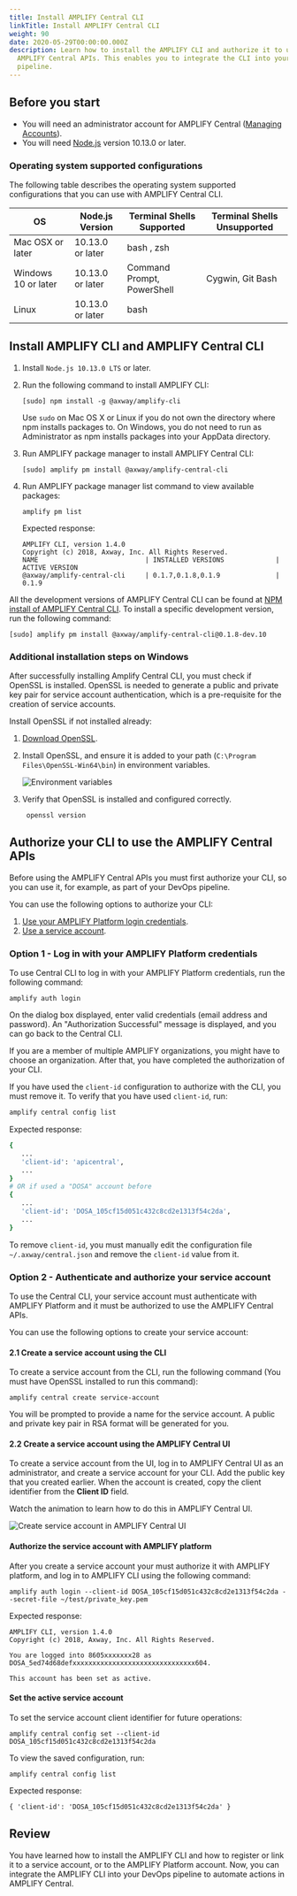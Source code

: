 ```yaml
---
title: Install AMPLIFY Central CLI
linkTitle: Install AMPLIFY Central CLI
weight: 90
date: 2020-05-29T00:00:00.000Z
description: Learn how to install the AMPLIFY CLI and authorize it to use the
  AMPLIFY Central APIs. This enables you to integrate the CLI into your DevOps
  pipeline.
---
```


## Before you start

* You will need an administrator account for AMPLIFY Central ([Managing Accounts](https://docs.axway.com/bundle/AMPLIFY_Dashboard_allOS_en/page/managing_accounts.html)).
* You will need [Node.js](https://nodejs.org/en/download/) version 10.13.0 or later.

### Operating system supported configurations

The following table describes the operating system supported configurations that you can use with AMPLIFY Central CLI.

| OS                  | Node.js Version  | Terminal Shells Supported  | Terminal Shells Unsupported |
| ------------------- | ---------------- | -------------------------- | --------------------------- |
| Mac OSX or later    | 10.13.0 or later | bash , zsh                 |                             |
| Windows 10 or later | 10.13.0 or later | Command Prompt, PowerShell | Cygwin, Git Bash            |
| Linux               | 10.13.0 or later | bash                       |                             |

## Install AMPLIFY CLI and AMPLIFY Central CLI

1. Install `Node.js 10.13.0 LTS` or later.
2. Run the following command to install AMPLIFY CLI:

   ```
   [sudo] npm install -g @axway/amplify-cli
   ```

   Use `sudo` on Mac OS X or Linux if you do not own the directory where npm installs packages to. On Windows, you do not need to run as Administrator as npm installs packages into your AppData directory.

3. Run AMPLIFY package manager to install AMPLIFY Central CLI:

   ```
   [sudo] amplify pm install @axway/amplify-central-cli
   ```

4. Run AMPLIFY package manager list command to view available packages:

   ```
   amplify pm list
   ```

   Expected response:

   ```
   AMPLIFY CLI, version 1.4.0
   Copyright (c) 2018, Axway, Inc. All Rights Reserved.
   NAME                           | INSTALLED VERSIONS             | ACTIVE VERSION
   @axway/amplify-central-cli     | 0.1.7,0.1.8,0.1.9              | 0.1.9
   ```

All the development versions of AMPLIFY Central CLI can be found at [NPM install of AMPLIFY Central CLI](https://www.npmjs.com/package/@axway/amplify-central-cli). To install a specific development version, run the following command:

```
[sudo] amplify pm install @axway/amplify-central-cli@0.1.8-dev.10
```

### Additional installation steps on Windows

After successfully installing Amplify Central CLI, you must check if OpenSSL is installed. OpenSSL is needed to generate a public and private key pair for service account authentication, which is a pre-requisite for the creation of service accounts.

Install OpenSSL if not installed already:

1. [Download OpenSSL](https://slproweb.com/products/Win32OpenSSL.html).
2. Install OpenSSL, and ensure it is added to your path (`C:\Program Files\OpenSSL-Win64\bin`) in environment variables.

   ![Environment variables](/Images/central/cli_central/env_variables.png)

3. Verify that OpenSSL is installed and configured correctly.

   ```
    openssl version
   ```

## Authorize your CLI to use the AMPLIFY Central APIs

Before using the AMPLIFY Central APIs you must first authorize your CLI, so you can use it, for example, as part of your DevOps pipeline.

You can use the following options to authorize your CLI:

1. [Use your AMPLIFY Platform login credentials](/docs/central/cli_central/cli_install/#option-1---log-in-with-your-amplify-platform-credentials).
2. [Use a service account](/docs/central/cli_central/cli_install/#option-2---authenticate-and-authorize-your-service-account).

### Option 1 - Log in with your AMPLIFY Platform credentials

To use Central CLI to log in with your AMPLIFY Platform credentials, run the following command:

```
amplify auth login
```

On the dialog box displayed, enter valid credentials (email address and password). An "Authorization Successful" message is displayed, and you can go back to the Central CLI.

If you are a member of multiple AMPLIFY organizations, you might have to choose an organization. After that, you have completed the authorization of your CLI.

If you have used the `client-id` configuration to authorize with the CLI, you must remove it. To verify that you have used `client-id`, run:

```bash
amplify central config list
```

Expected response:

```bash
{
   ...
   'client-id': 'apicentral',
   ...
}
# OR if used a "DOSA" account before
{
   ...
   'client-id': 'DOSA_105cf15d051c432c8cd2e1313f54c2da',
   ...
}
```

To remove `client-id`, you must manually edit the configuration file `~/.axway/central.json` and remove the `client-id` value from it.

### Option 2 - Authenticate and authorize your service account

To use the Central CLI, your service account must authenticate with AMPLIFY Platform and it must be authorized to use the AMPLIFY Central APIs.

You can use the following options to create your service account:

#### 2.1 Create a service account using the CLI

To create a service account from the CLI, run the following command (You must have OpenSSL installed to run this command):

```
amplify central create service-account
```

You will be prompted to provide a name for the service account. A public and private key pair in RSA format will be generated for you.

#### 2.2 Create a service account using the AMPLIFY Central UI

To create a service account from the UI, log in to AMPLIFY Central UI as an administrator, and create a service account for your CLI. Add the public key that you created earlier. When the account is created, copy the client identifier from the **Client ID** field.

Watch the animation to learn how to do this in AMPLIFY Central UI.

![Create service account in AMPLIFY Central UI](/Images/central/service_account_animation.gif)

#### Authorize the service account with AMPLIFY platform

After you create a service account your must authorize it with AMPLIFY platform, and log in to AMPLIFY CLI using the following command:

```
amplify auth login --client-id DOSA_105cf15d051c432c8cd2e1313f54c2da --secret-file ~/test/private_key.pem
```

Expected response:

```
AMPLIFY CLI, version 1.4.0
Copyright (c) 2018, Axway, Inc. All Rights Reserved.

You are logged into 8605xxxxxxx28 as DOSA_5ed74d68defxxxxxxxxxxxxxxxxxxxxxxxxxxxxxxx604.

This account has been set as active.
```

#### Set the active service account

To set the service account client identifier for future operations:

```
amplify central config set --client-id DOSA_105cf15d051c432c8cd2e1313f54c2da
```

To view the saved configuration, run:

```
amplify central config list
```

Expected response:

```
{ 'client-id': 'DOSA_105cf15d051c432c8cd2e1313f54c2da' }
```

## Review

You have learned how to install the AMPLIFY CLI and how to register or link it to a service account, or to the AMPLIFY Platform account. Now, you can integrate the AMPLIFY CLI into your DevOps pipeline to automate actions in AMPLIFY Central.
